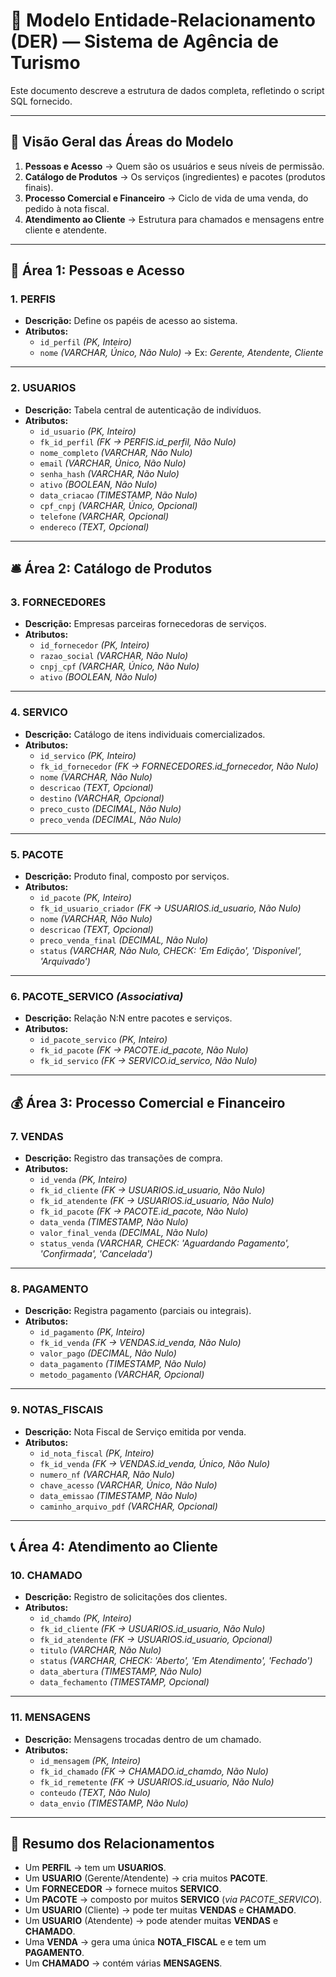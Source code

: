 # 📑 Modelo Entidade-Relacionamento (DER) — Sistema de Agência de Turismo

Este documento descreve a estrutura de dados completa, refletindo o script SQL fornecido.

---

## 🔎 Visão Geral das Áreas do Modelo

1. **Pessoas e Acesso** → Quem são os usuários e seus níveis de permissão.  
2. **Catálogo de Produtos** → Os serviços (ingredientes) e pacotes (produtos finais).  
3. **Processo Comercial e Financeiro** → Ciclo de vida de uma venda, do pedido à nota fiscal.  
4. **Atendimento ao Cliente** → Estrutura para chamados e mensagens entre cliente e atendente.  

---

## 👥 Área 1: Pessoas e Acesso

### **1. PERFIS**
- **Descrição:** Define os papéis de acesso ao sistema.  
- **Atributos:**
  - `id_perfil` *(PK, Inteiro)*  
  - `nome` *(VARCHAR, Único, Não Nulo)* → Ex: *Gerente, Atendente, Cliente*  

---

### **2. USUARIOS**
- **Descrição:** Tabela central de autenticação de indivíduos.  
- **Atributos:**
  - `id_usuario` *(PK, Inteiro)*  
  - `fk_id_perfil` *(FK → PERFIS.id_perfil, Não Nulo)*  
  - `nome_completo` *(VARCHAR, Não Nulo)*  
  - `email` *(VARCHAR, Único, Não Nulo)*  
  - `senha_hash` *(VARCHAR, Não Nulo)*  
  - `ativo` *(BOOLEAN, Não Nulo)*  
  - `data_criacao` *(TIMESTAMP, Não Nulo)*  
  - `cpf_cnpj` *(VARCHAR, Único, Opcional)*  
  - `telefone` *(VARCHAR, Opcional)*  
  - `endereco` *(TEXT, Opcional)*  

---

## 🛎️ Área 2: Catálogo de Produtos

### **3. FORNECEDORES**
- **Descrição:** Empresas parceiras fornecedoras de serviços.  
- **Atributos:**
  - `id_fornecedor` *(PK, Inteiro)*  
  - `razao_social` *(VARCHAR, Não Nulo)*  
  - `cnpj_cpf` *(VARCHAR, Único, Não Nulo)*  
  - `ativo` *(BOOLEAN, Não Nulo)*  

---

### **4. SERVICO**
- **Descrição:** Catálogo de itens individuais comercializados.  
- **Atributos:**
  - `id_servico` *(PK, Inteiro)*  
  - `fk_id_fornecedor` *(FK → FORNECEDORES.id_fornecedor, Não Nulo)*  
  - `nome` *(VARCHAR, Não Nulo)*  
  - `descricao` *(TEXT, Opcional)*  
  - `destino` *(VARCHAR, Opcional)*  
  - `preco_custo` *(DECIMAL, Não Nulo)*  
  - `preco_venda` *(DECIMAL, Não Nulo)*  

---

### **5. PACOTE**
- **Descrição:** Produto final, composto por serviços.  
- **Atributos:**
  - `id_pacote` *(PK, Inteiro)*  
  - `fk_id_usuario_criador` *(FK → USUARIOS.id_usuario, Não Nulo)*  
  - `nome` *(VARCHAR, Não Nulo)*  
  - `descricao` *(TEXT, Opcional)*  
  - `preco_venda_final` *(DECIMAL, Não Nulo)*  
  - `status` *(VARCHAR, Não Nulo, CHECK: 'Em Edição', 'Disponível', 'Arquivado')*  

---

### **6. PACOTE_SERVICO** *(Associativa)*
- **Descrição:** Relação N:N entre pacotes e serviços.  
- **Atributos:**
  - `id_pacote_servico` *(PK, Inteiro)*  
  - `fk_id_pacote` *(FK → PACOTE.id_pacote, Não Nulo)*  
  - `fk_id_servico` *(FK → SERVICO.id_servico, Não Nulo)*  

---

## 💰 Área 3: Processo Comercial e Financeiro

### **7. VENDAS**
- **Descrição:** Registro das transações de compra.  
- **Atributos:**
  - `id_venda` *(PK, Inteiro)*  
  - `fk_id_cliente` *(FK → USUARIOS.id_usuario, Não Nulo)*  
  - `fk_id_atendente` *(FK → USUARIOS.id_usuario, Não Nulo)*  
  - `fk_id_pacote` *(FK → PACOTE.id_pacote, Não Nulo)*  
  - `data_venda` *(TIMESTAMP, Não Nulo)*  
  - `valor_final_venda` *(DECIMAL, Não Nulo)*  
  - `status_venda` *(VARCHAR, CHECK: 'Aguardando Pagamento', 'Confirmada', 'Cancelada')*  

---

### **8. PAGAMENTO**
- **Descrição:** Registra pagamento (parciais ou integrais).  
- **Atributos:**
  - `id_pagamento` *(PK, Inteiro)*  
  - `fk_id_venda` *(FK → VENDAS.id_venda, Não Nulo)*  
  - `valor_pago` *(DECIMAL, Não Nulo)*  
  - `data_pagamento` *(TIMESTAMP, Não Nulo)*  
  - `metodo_pagamento` *(VARCHAR, Opcional)*  

---

### **9. NOTAS_FISCAIS**
- **Descrição:** Nota Fiscal de Serviço emitida por venda.  
- **Atributos:**
  - `id_nota_fiscal` *(PK, Inteiro)*  
  - `fk_id_venda` *(FK → VENDAS.id_venda, Único, Não Nulo)*  
  - `numero_nf` *(VARCHAR, Não Nulo)*  
  - `chave_acesso` *(VARCHAR, Único, Não Nulo)*  
  - `data_emissao` *(TIMESTAMP, Não Nulo)*  
  - `caminho_arquivo_pdf` *(VARCHAR, Opcional)*  

---

## 📞 Área 4: Atendimento ao Cliente

### **10. CHAMADO**
- **Descrição:** Registro de solicitações dos clientes.  
- **Atributos:**
  - `id_chamdo` *(PK, Inteiro)*  
  - `fk_id_cliente` *(FK → USUARIOS.id_usuario, Não Nulo)*  
  - `fk_id_atendente` *(FK → USUARIOS.id_usuario, Opcional)*  
  - `titulo` *(VARCHAR, Não Nulo)*  
  - `status` *(VARCHAR, CHECK: 'Aberto', 'Em Atendimento', 'Fechado')*  
  - `data_abertura` *(TIMESTAMP, Não Nulo)*  
  - `data_fechamento` *(TIMESTAMP, Opcional)*  

---

### **11. MENSAGENS**
- **Descrição:** Mensagens trocadas dentro de um chamado.  
- **Atributos:**
  - `id_mensagem` *(PK, Inteiro)*  
  - `fk_id_chamado` *(FK → CHAMADO.id_chamdo, Não Nulo)*  
  - `fk_id_remetente` *(FK → USUARIOS.id_usuario, Não Nulo)*  
  - `conteudo` *(TEXT, Não Nulo)*  
  - `data_envio` *(TIMESTAMP, Não Nulo)*  

---

## 🔗 Resumo dos Relacionamentos

- Um **PERFIL** → tem um **USUARIOS**.  
- Um **USUARIO** (Gerente/Atendente) → cria muitos **PACOTE**.  
- Um **FORNECEDOR** → fornece muitos **SERVICO**.  
- Um **PACOTE** → composto por muitos **SERVICO** (*via PACOTE_SERVICO*).  
- Um **USUARIO** (Cliente) → pode ter muitas **VENDAS** e **CHAMADO**.  
- Um **USUARIO** (Atendente) → pode atender muitas **VENDAS** e **CHAMADO**.  
- Uma **VENDA** → gera uma única **NOTA_FISCAL** e e tem um **PAGAMENTO**.  
- Um **CHAMADO** → contém várias **MENSAGENS**.  
